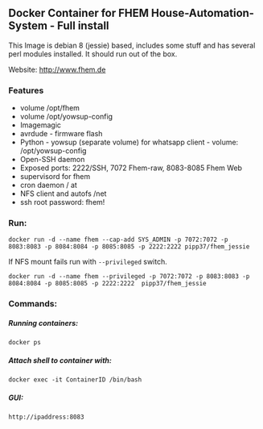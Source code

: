 ## Docker Container for FHEM House-Automation-System - Full install
This Image is debian 8 (jessie) based, includes some stuff and has several perl modules installed. It should run out of the box.

Website: http://www.fhem.de

### Features
* volume /opt/fhem
* volume /opt/yowsup-config
* Imagemagic
* avrdude - firmware flash
* Python - yowsup (separate volume) for whatsapp client - volume: /opt/yowsup-config
* Open-SSH daemon
* Exposed ports: 2222/SSH, 7072 Fhem-raw, 8083-8085 Fhem Web
* supervisord for fhem
* cron daemon / at
* NFS client and autofs /net
* ssh root password: fhem!

### Run:
    docker run -d --name fhem --cap-add SYS_ADMIN -p 7072:7072 -p 8083:8083 -p 8084:8084 -p 8085:8085 -p 2222:2222 pipp37/fhem_jessie
   
If NFS mount fails run with `--privileged` switch.

    docker run -d --name fhem --privileged -p 7072:7072 -p 8083:8083 -p 8084:8084 -p 8085:8085 -p 2222:2222  pipp37/fhem_jessie

### Commands:
##### Running containers:
    docker ps
##### Attach shell to container with:
    docker exec -it ContainerID /bin/bash
##### GUI:
    http://ipaddress:8083
